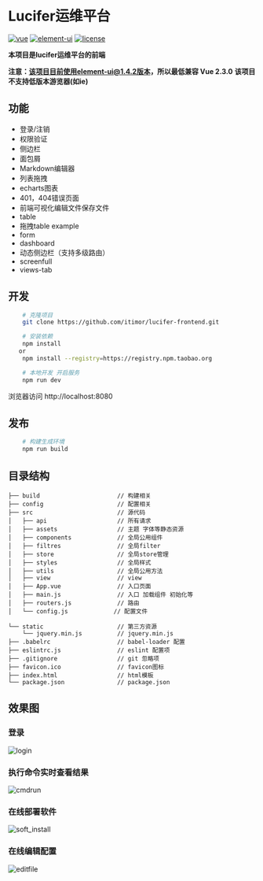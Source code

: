 # Lucifer运维平台 #

[![vue](https://img.shields.io/badge/vue-2.4.2-brightgreen.svg)](https://github.com/vuejs/vue)
[![element-ui](https://img.shields.io/badge/element--ui-1.4.2-brightgreen.svg)](https://github.com/ElemeFE/element)
[![license](https://img.shields.io/github/license/mashape/apistatus.svg)](https://github.com/itimor/lucifer-frontend/blob/master/LICENSE)

**本项目是lucifer运维平台的前端**

**注意：该项目目前使用element-ui@1.4.2版本，所以最低兼容 Vue 2.3.0**
**该项目不支持低版本游览器(如ie)**


## 功能
- 登录/注销
- 权限验证
- 侧边栏
- 面包屑
- Markdown编辑器
- 列表拖拽
- echarts图表
- 401，404错误页面
- 前端可视化编辑文件保存文件
- table 
- 拖拽table example
- form
- dashboard
- 动态侧边栏（支持多级路由）
- screenfull
- views-tab

## 开发
```bash
    # 克隆项目
    git clone https://github.com/itimor/lucifer-frontend.git

    # 安装依赖
    npm install
   or
    npm install --registry=https://registry.npm.taobao.org

    # 本地开发 开启服务
    npm run dev
```
浏览器访问 http://localhost:8080

## 发布
```bash
    # 构建生成环境
    npm run build
```

## 目录结构
```shell
├── build                      // 构建相关  
├── config                     // 配置相关
├── src                        // 源代码
│   ├── api                    // 所有请求
│   ├── assets                 // 主题 字体等静态资源
│   ├── components             // 全局公用组件
│   ├── filtres                // 全局filter
│   ├── store                  // 全局store管理
│   ├── styles                 // 全局样式
│   ├── utils                  // 全局公用方法
│   ├── view                   // view
│   ├── App.vue                // 入口页面
│   ├── main.js                // 入口 加载组件 初始化等
│   ├── routers.js             // 路由
│   └── config.js             // 配置文件

└── static                     // 第三方资源
    └── jquery.min.js          // jquery.min.js
├── .babelrc                   // babel-loader 配置
├── eslintrc.js                // eslint 配置项
├── .gitignore                 // git 忽略项
├── favicon.ico                // favicon图标
├── index.html                 // html模板
└── package.json               // package.json

```

## 效果图

### 登录
![login](https://github.com/itimor/lucifer-frontend/blob/master/gifs/login.gif)

### 执行命令实时查看结果
![cmdrun](https://github.com/itimor/lucifer-frontend/blob/master/gifs/cmdrun.gif)

### 在线部署软件
![soft_install](https://github.com/itimor/lucifer-frontend/blob/master/gifs/soft_install.gif)

### 在线编辑配置
![editfile](https://github.com/itimor/lucifer-frontend/blob/master/gifs/editfile.gif)